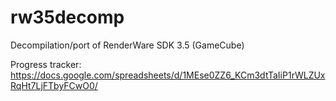 # rw35decomp
 Decompilation/port of RenderWare SDK 3.5 (GameCube)

Progress tracker: https://docs.google.com/spreadsheets/d/1MEse0ZZ6_KCm3dtTaIiP1rWLZUxRqHt7LjFTbyFCwO0/
